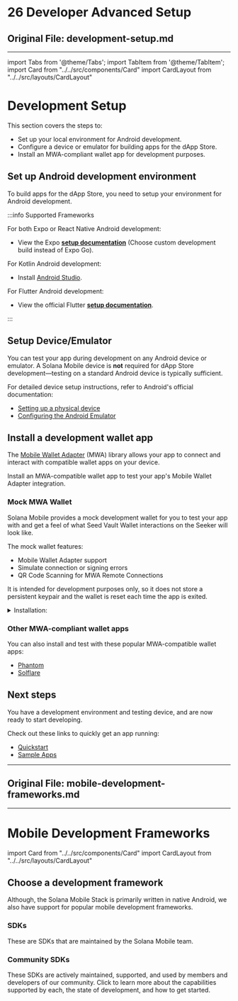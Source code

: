 # 26 Developer Advanced Setup

## Original File: development-setup.md
---
import Tabs from '@theme/Tabs';
import TabItem from '@theme/TabItem';
import Card from "../../src/components/Card"
import CardLayout from "../../src/layouts/CardLayout"

# Development Setup

This section covers the steps to:
- Set up your local environment for Android development.
- Configure a device or emulator for building apps for the dApp Store.
- Install an MWA-compliant wallet app for development purposes.


## Set up Android development environment

To build apps for the dApp Store, you need to setup your environment for Android development.

:::info Supported Frameworks

<Tabs>
<TabItem value="Expo / React Native" label="Expo / React Native">

For both Expo or React Native Android development:
- View the Expo [**setup documentation**](https://docs.expo.dev/get-started/set-up-your-environment/?platform=android&device=physical&mode=development-build&buildEnv=local) (Choose custom development build instead of Expo Go).


</TabItem>
<TabItem value="Kotlin (Native)" label="Kotlin (Native)">

For Kotlin Android development:
- Install [Android Studio](https://developer.android.com/studio/install).

</TabItem>
<TabItem value="Flutter" label="Flutter">

For Flutter Android development:
- View the official Flutter [**setup documentation**](https://docs.flutter.dev/get-started/install/macos/mobile-android#configure-android-development).

</TabItem>
</Tabs>

:::

## Setup Device/Emulator

You can test your app during development on any Android device or emulator. A Solana Mobile device is **not** required for dApp Store development—testing on a standard Android device is typically sufficient.

For detailed device setup instructions, refer to Android's official documentation:

- [Setting up a physical device](https://developer.android.com/studio/run/device)
- [Configuring the Android Emulator](https://developer.android.com/studio/run/emulator)

## Install a development wallet app 

The [Mobile Wallet Adapter](/mobile-wallet-adapter/overview) (MWA) library allows your app to connect and interact with compatible wallet apps on your device. 

Install an MWA-compatible wallet app to test your app's Mobile Wallet Adapter integration.

### Mock MWA Wallet

Solana Mobile provides a mock development wallet for you to test your app with and get a feel of what Seed Vault Wallet interactions on the Seeker will look like.

The mock wallet features:
- Mobile Wallet Adapter support
- Simulate connection or signing errors
- QR Code Scanning for MWA Remote Connections

It is intended for development purposes only, so it does not store a persistent keypair and the wallet is reset each time the app is exited.

<details>
<summary>Installation:</summary>

1. Clone the Mock MWA Wallet repo from the [github repository](https://github.com/solana-mobile/mock-mwa-wallet)

```
git clone https://github.com/solana-mobile/mock-mwa-wallet.git
```

2. In Android Studio, `Open project > Navigate to the directory > Select mock-mwa-wallet/android/build.gradle`

3. After Android Studio finishes loading the project, select `fakewallet` in the build/run configuration dropdown in the top right

![Mock MWA Wallet build](/img/mock-mwa-wallet-install.png)

4. After it builds successfully, you should see the app on your connected Android device or emulator.

</details>

### Other MWA-compliant wallet apps

You can also install and test with these popular MWA-compatible wallet apps:
- [Phantom](https://phantom.com/)
- [Solflare](https://www.solflare.com/)

## Next steps

You have a development environment and testing device, and are now ready to start developing. 

Check out these links to quickly get an app running:
- [Quickstart](/react-native/quickstart)
- [Sample Apps](/sample-apps/sample_app_overview)






---

## Original File: mobile-development-frameworks.md
---
# Mobile Development Frameworks

import Card from "../../src/components/Card"
import CardLayout from "../../src/layouts/CardLayout"


## Choose a development framework

Although, the Solana Mobile Stack is primarily written in native Android, we also have support for popular mobile
development frameworks.


### SDKs

These are SDKs that are maintained by the Solana Mobile team.


<CardLayout autoFitEnabled={true}>
    <Card
        to="/react-native/overview"
        header={{
            label: "React Native",
            translateId: "react-native",
        }}
        body={{
            label: "Quickly start building your mobile dApp with React Native, with access to a selection of familiar web libraries.",
            translateId: "react-native-body",
        }}
        iconPath="img/react-native-96.svg"
    />
    <Card
        to="/android-native/overview"
        header={{
            label: "Kotlin",
            translateId: "android-native",
        }}
        body={{
            label: "Develop a Kotlin Android app to utilize the full capabilities of the Android OS and build a performant native experience.",
            translateId: "android-native-body",
        }}
        iconPath="img/kotlin-icon-32.svg"
    />
</CardLayout>

### Community SDKs

These SDKs are actively maintained, supported, and used by members and developers of our community. Click to learn more about
the capabilities supported by each, the state of development, and how to get started.

<CardLayout autoFitEnabled={true}>
    <Card
        to="/flutter/overview"
        header={{
            label: "Flutter",
            translateId: "flutter-headr",
        }}
        body={{
            label: "An actively maintained SDK for building Solana mobile dApps with Flutter.",
            translateId: "learn-programs",
        }}
        iconPath="img/flutter-icon.svg"
    />
    <Card
        to="/unity/unity_sdk"
        header={{
            label: "Unity",
            translateId: "unity-header",
        }}
        body={{
            label: "Integrate the Solana Mobile stack into your Unity mobile game.",
            translateId: "unity-setup-body",
        }}
        iconPath="img/unity-logo.png"
    />
    <Card
        to="/unreal/unreal_sdk"
        header={{
            label: "Unreal Engine",
            translateId: "unreal-header",
        }}
        body={{
            label: "An early stage SDK for integrating Solana Mobile into an Unreal Engine mobile game.",
            translateId: "unreal-header-body",
        }}
        iconPath="img/unreal-logo.png"
    />
</CardLayout>

